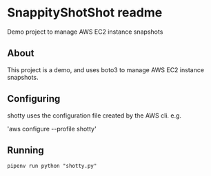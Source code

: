 # SnappityShotShot readme

Demo project to manage AWS EC2 instance snapshots

## About

This project is a demo, and uses boto3 to manage AWS EC2 instance snapshots.

## Configuring

shotty uses the configuration file created by the AWS cli. e.g.

'aws configure --profile shotty'

## Running

`pipenv run python "shotty.py"`
